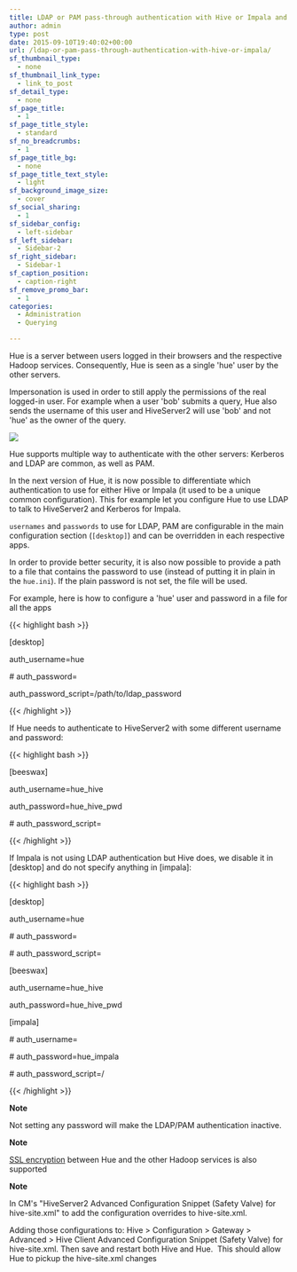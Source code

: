 ```yaml
---
title: LDAP or PAM pass-through authentication with Hive or Impala and Impersonation
author: admin
type: post
date: 2015-09-10T19:40:02+00:00
url: /ldap-or-pam-pass-through-authentication-with-hive-or-impala/
sf_thumbnail_type:
  - none
sf_thumbnail_link_type:
  - link_to_post
sf_detail_type:
  - none
sf_page_title:
  - 1
sf_page_title_style:
  - standard
sf_no_breadcrumbs:
  - 1
sf_page_title_bg:
  - none
sf_page_title_text_style:
  - light
sf_background_image_size:
  - cover
sf_social_sharing:
  - 1
sf_sidebar_config:
  - left-sidebar
sf_left_sidebar:
  - Sidebar-2
sf_right_sidebar:
  - Sidebar-1
sf_caption_position:
  - caption-right
sf_remove_promo_bar:
  - 1
categories:
  - Administration
  - Querying

---
```

Hue is a server between users logged in their browsers and the respective Hadoop services. Consequently, Hue is seen as a single 'hue' user by the other servers.

Impersonation is used in order to still apply the permissions of the real logged-in user. For example when a user 'bob' submits a query, Hue also sends the username of this user and HiveServer2 will use 'bob' and not 'hue' as the owner of the query.

[<img src="https://cdn.gethue.com/uploads/2015/09/hue-auth-client.png" />][1]

Hue supports multiple way to authenticate with the other servers: Kerberos and LDAP are common, as well as PAM.

In the next version of Hue, it is now possible to differentiate which authentication to use for either Hive or Impala (it used to be a unique common configuration). This for example let you configure Hue to use LDAP to talk to HiveServer2 and Kerberos for Impala.

`usernames` and `passwords` to use for LDAP, PAM are configurable in the main configuration section (`[desktop]`) and can be overridden in each respective apps.

In order to provide better security, it is also now possible to provide a path to a file that contains the password to use (instead of putting it in plain in the `hue.ini`). If the plain password is not set, the file will be used.

For example, here is how to configure a 'hue' user and password in a file for all the apps

{{< highlight bash >}}

[desktop]

auth_username=hue

\# auth_password=

auth_password_script=/path/to/ldap_password

{{< /highlight >}}

If Hue needs to authenticate to HiveServer2 with some different username and password:

{{< highlight bash >}}

[beeswax]

auth_username=hue_hive

auth_password=hue_hive_pwd

\# auth_password_script=

{{< /highlight >}}

If Impala is not using LDAP authentication but Hive does, we disable it in [desktop] and do not specify anything in [impala]:

{{< highlight bash >}}

[desktop]

auth_username=hue

\# auth_password=

\# auth_password_script=

[beeswax]

auth_username=hue_hive

auth_password=hue_hive_pwd

[impala]

\# auth_username=

\# auth_password=hue_impala

\# auth_password_script=/

{{< /highlight >}}

**Note**

Not setting any password will make the LDAP/PAM authentication inactive.

**Note**

[SSL encryption][2] between Hue and the other Hadoop services is also supported

**Note**

In CM's "HiveServer2 Advanced Configuration Snippet (Safety Valve) for hive-site.xml" to add the configuration overrides to hive-site.xml.

Adding those configurations to: Hive > Configuration > Gateway > Advanced > Hive Client Advanced Configuration Snippet (Safety Valve) for hive-site.xml. Then save and restart both Hive and Hue.  This should allow Hue to pickup the hive-site.xml changes

&nbsp;

&nbsp;

 [1]: https://cdn.gethue.com/uploads/2015/09/hue-auth-client.png
 [2]: https://gethue.com/how-to-use-hue-with-hive-and-impala-configured-with-ldap-authentication-and-ssl/
